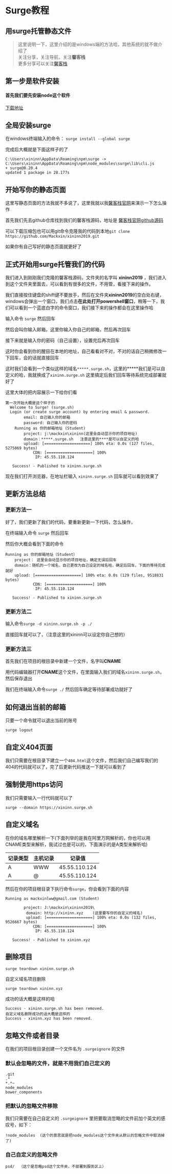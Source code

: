 # Surge教程

## 用surge托管静态文件

> 这里说明一下，这里介绍的是windows端的方法哈，其他系统的就不做介绍了   
> 关注分享，关注导航，关注**馨客栈**   
> 更多分享可以关注[馨客栈](http://mackxin.com)

## 第一步是软件安装

#### 首先我们要先安装node这个软件 

[下载地址](https://nodejs.org/zh-cn/)

## 全局安装surge

在windows终端输入的命令：  `surge install --global surge` 

完成后大概就是下面这样子的了

```
C:\Users\xininn\AppData\Roaming\npm\surge -> C:\Users\xininn\AppData\Roaming\npm\node_modules\surge\lib\cli.js
+ surge@0.20.4
updated 1 package in 28.177s

```
## 开始写你的静态页面

这里写静态页面的方法我就不多说了，这里我就以我[馨客栈官网](http://mackxin.com)来演示一下怎么操作

首先我们先去github仓库找到我们的馨客栈源码，地址是 [馨客栈官网github源码](https://github.com/mackxin/xininn2019) 

可以下载压缩包也可以用git命令克隆我的代码到本地`git clone https://github.com/Mackxin/xininn2019.git`

如果你有自己写好的静态页面就更好了

## 正式开始用surge托管我们的代码

我们进入到刚刚我们克隆的馨客栈源码，文件夹的名字叫 **xininn2019** ，我们进入到这个文件夹里面去，可以看到有很多的文件，不用管，看接下来的操作。

我们直接按住键盘的shift键不要放手，然后在文件夹**xininn2019**的空白处右键，windows会弹出一个窗口，我们点击**在此处打开powershell窗口**，稍等一下，我们可以看到一个蓝底白字的命令窗口，我们接下来的操作都会在这里操作哈

输入命令 `surge` 然后回车

然后会叫你输入邮箱，这里你输入你自己的邮箱，然后再次回车

接下来就是输入你的密码（自己设置），设置完后再次回车

这时你会看到你的醒目在本地的地址，自己看看对不对，不对的话自己稍微修改一下回车，会的话就直接回车

这时我们会看到一个类似这样的域名`*****.surge.sh`，这里的*****我们是可以自定义的哈，我就换成了`xininn.surge.sh` 这里搞定后我们回车等待系统完成部署就好了

这里大体的把内容展示一下给你们看

```
第一次开始大概是这个样子的
  Welcome to Surge! (surge.sh)
  Login (or create surge account) by entering email & password.
        email: 自己输入你的邮箱
        password: 自己输入你的密码
    Running as 你的邮箱地址 (Student)
        project: j:\mackxin\xininn(这里会自动显示你的项目地址)
        domain：*****.surge.sh   注意这里的****是可以自定义的哈
        upload: [====================] 100% eta: 0.0s (127 files, 5275869 bytes)
            CDN: [====================] 100%
             IP: 45.55.110.124

   Success! - Published to xininn.surge.sh
```

现在我们打开浏览器，在地址栏输入 `xininn.surge.sh` 回车就可以看到效果了

## 更新方法总结

### 更新方法一

好了，我们更新了我们的代码，要重新更新一下代码，怎么操作，

在终端输入命令 `surge` 然后回车

然后你大概会看到下面的命令

```
Running as 你的邮箱地址（Student）
    project： 这里会自动显示你的项目地址，确定无误后回车
    domain：随机的一个域名，自己更改为自己设定的域名哈，确定后回车，下面的等待完成就好
    upload: [====================] 100% eta: 0.0s (129 files, 9518831 bytes)
            CDN: [====================] 100%
             IP: 45.55.110.124

   Success! - Published to xininn.surge.sh
```

### 更新方法二

输入命令`surge -d xininn.surge.sh -p ./` 

直接回车就可以了，（注意这里的xininn可以设定你自己想的）

### 更新方法三

首先我们在项目的根目录中新建一个文件，名字叫**CNAME**

用代码编辑器打开**CNAME**这个文件，在里面输入我们的域名`xininn.surge.sh`，然后保存退出

我们在终端输入命令`surge ./` 然后回车确定等待部署成功就好了

## 如何退出当前的邮箱

只要一个命令就可以退出当前的账号

```
surge logout
```

## 自定义404页面

我们只需要在根目录下建立一个`404.html`这个文件，然后我们自己编写我们的404的代码就可以了，完了后更新代码推送一下就可以看到了

## 强制使用https访问

我们只需要输入一行代码就可以了

```
surge --domain https://xininn.surge.sh
```

## 自定义域名

在你的域名哪里解析一下(下面列举的是我在阿里万网解析的，你也可以用CNAME类型来解析，我试过也是可以的，下面演示的是A类型来解析哈)

| 记录类型 | 主机记录  |       记录值    | 
| ------- | -------- |      ------     |
|    A    | WWW      |  45.55.110.124  |
|    A    | @        |  45.55.110.124  |

然后在你的项目根目录下执行命令`surge`，你会看到下面的内容

```
Running as mackxinlww@gmail.com (Student)

        project: J:\mackxin\xininn2019\
         domain: http://xininn.xyz    (这里要写你的自定义的域名)
         upload: [====================] 100% eta: 0.0s (132 files, 9526667 bytes)
            CDN: [====================] 100%
             IP: 45.55.110.124

   Success! - Published to xininn.xyz
```

## 删除项目

```
surge teardown xininn.surge.sh
```

自定义域名项目删除
```
surge teardown xininn.xyz
```

成功的话大概是这样的哈

```
Success - xininn.surge.sh has been removed.
自定义域名删除成功的话大概是这样的
Success - xininn.xyz has been removed.
```

## 忽略文件或者目录

在我们的项目根目录创建一个文件名为 `.surgeignore` 的文件

### 默认会忽略的文件，就是不用我们自己定义的
```
.git
.*
*.*~
node_modules
bower_components
```

### 把默认的忽略文件移除

我们只需要在自己自定义的 `.surgeignore` 里把要取消忽略的文件前加个英文的感叹号，如下：

```
!node_modules  (这个的意思就是把node_modules这个文件夹从默认的忽略文件中取消掉了)
```

### 自己自定义的忽略文件
```
psd/  （这个是忽略psd这个文件夹，不部署到服务区上）
```






